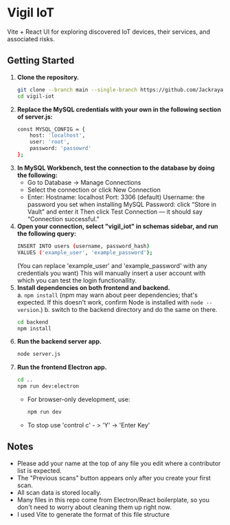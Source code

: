 # Vigil IoT

Vite + React UI for exploring discovered IoT devices, their services, and associated risks.

## Getting Started

1. **Clone the repository.**
   ```bash
   git clone --branch main --single-branch https://github.com/Jackrayallday/Vigil-IoT.git
   cd vigil-iot
   ```
2. **Replace the MySQL credentials with your own in the following section of server.js:**
   ```bash
   const MYSQL_CONFIG = {
       host: 'localhost',
       user: 'root',
       password: 'passowrd' 
   };
   ```
3. **In MySQL Workbench, test the connection to the database by doing the following:**
   - Go to Database → Manage Connections
   - Select the connection or click New Connection
   - Enter:
         Hostname: localhost
         Port: 3306 (default)
         Username: the password you set when installing MySQL
         Password: click “Store in Vault” and enter it
   Then click Test Connection — it should say “Connection successful.”
4. **Open your connection, select "vigil_iot" in schemas sidebar, and run the following query:**
   ```bash
   INSERT INTO users (username, password_hash)
   VALUES ('example_user', 'example_password');
   ```
   (You can replace 'example_user' and 'example_password' with any credentials you want)
   This will manually insert a user account with which you can test the login functionallity.
5. **Install dependencies on both frontend and backend.**  
   a. `npm install` (npm may warn about peer dependencies; that's expected. If this doesn't work, confirm Node is installed with `node --version`.)
   b. switch to the backend directory and do the same on there.
   ```bash
   cd backend
   npm install
   ```
6. **Run the backend server app.**
   ```bash
   node server.js
   ```
7. **Run the frontend Electron app.**
   ```bash
   cd ..
   npm run dev:electron
   ```
   - For browser-only development, use:
     ```bash
     npm run dev
     ```
   - To stop use 'control c' - > 'Y' -> 'Enter Key'

## Notes

- Please add your name at the top of any file you edit where a contributor list is expected.
- The "Previous scans" button appears only after you create your first scan.
- All scan data is stored locally.
- Many files in this repo come from Electron/React boilerplate, so you don't need to worry about cleaning them up right now.
- I used Vite to generate the format of this file structure
